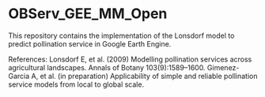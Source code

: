 # OBServ_GEE_MM_Open

This repository contains the implementation of the Lonsdorf model to predict pollination service in Google Earth Engine.

References:
Lonsdorf E, et al. (2009) Modelling pollination services across agricultural landscapes. Annals of Botany 103(9):1589–1600.
Gimenez-Garcia A, et al. (in preparation) Applicability of simple and reliable pollination service models from local to global scale.
